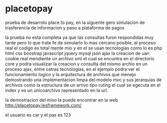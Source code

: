 # placetopay

prueba de desarrolo place to pay, en la siguente gero simulacion de trasferencia de informacion y paso a plataforma de pagos

la prueba no esta completa ya que las consultas furon respondidas muy tarde pero lo que trate fe de simularlo lo mas cercano posible, al proceso real el codigo es total mente mio y en el se usan tecnologias como lo es php html css boostrap javascript jquery mysql json ajax  la creacion de uan cookie real mendiente un archivo xml el cual se encuntra en el directorio core y podra visualizar la creacion y consulta del mismo archio en un proceso ajax, entre ostras tecnologias, en el ejemplo podra ver el funcionamiento logico y la arquitectura de archivos que menejo demostrando una implementacion limpa del modelo mvc y sus jerarquias de archivos como la estructura de un arrivo tipo ruting el cual se egecuta en el index y es un unicoarchivo representado en la url.

la demostracion del miso la puede encontrar en la web
http://placetopay.lesframework.com/

el usuario es car y el pas es 123
